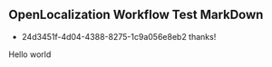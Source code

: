 ## OpenLocalization Workflow Test MarkDown
* 24d3451f-4d04-4388-8275-1c9a056e8eb2 
thanks!

Hello world